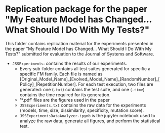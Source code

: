 # Replication package for the paper "My Feature Model has Changed... What Should I Do With My Tests?"

This folder contains replication material for the experiments presented in the paper "My Feature Model has Changed... What Should I Do With My Tests?" submitted for evaluation to the Journal of Systems and Software.

* `JSSExperiments`: contains the results of our experiments.
  * Every sub-folder contains all test suites generated for specific a specific FM family. Each file is named as \[Original_Model_Name\]\_\[Evolved_Model_Name\]\_\[RandomNumber\]\_\[Policy\]\_\[RepetitionNumber\]. For each test execution, two files are generated: one (`.txt`) contains the test suite, and one (`.time`) contains the time required for its generation.
  * '*.pdf' files are the figures used in the paper
  * `JSSExperiments.txt` contains the raw data for the experiments (models, time, size, dissimilarity, specificity, mutation score).
  * `JSSExperimentsDataAnalyzer.ipynb` is the jupyter notebook used to analyze the raw data, generate all figures, and perform the statistical test.
